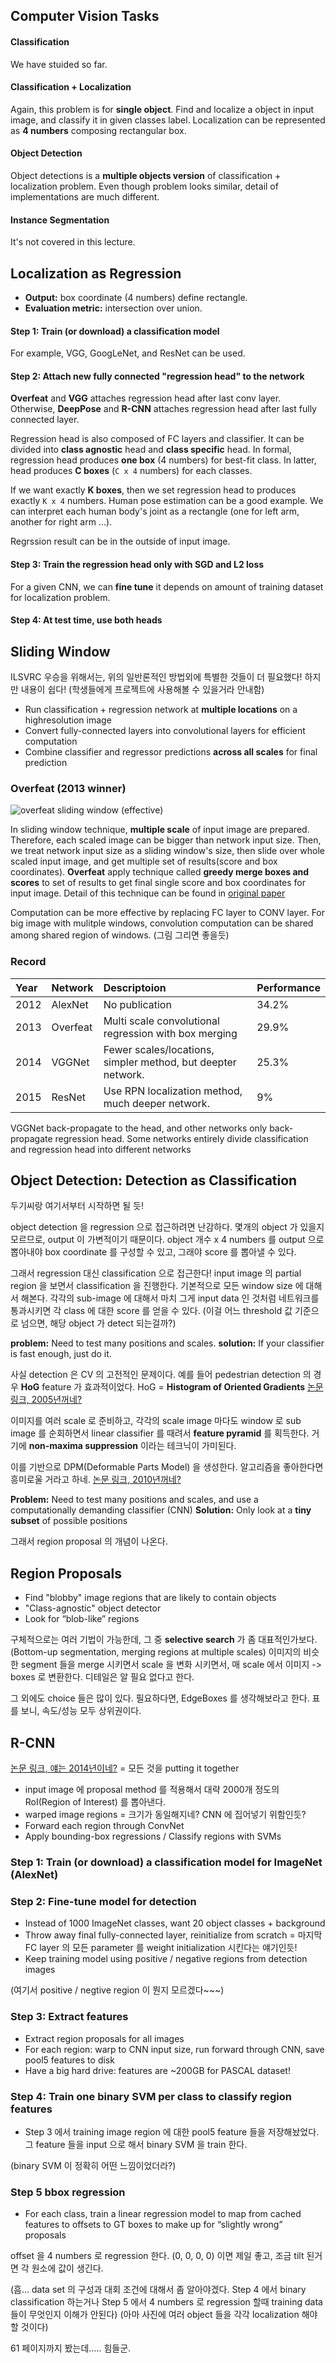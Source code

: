 ## Computer Vision Tasks
#### Classification
We have stuided so far. 
#### Classification + Localization
Again, this problem is for **single object**. Find and localize a object in input image, and classify it in given classes label. Localization can be represented as **4 numbers** composing rectangular box.
#### Object Detection
Object detections is a **multiple objects version** of classification + localization problem. Even though problem looks similar, detail of implementations are much different.
#### Instance Segmentation
It's not covered in this lecture.

## Localization as Regression
* **Output:** box coordinate (4 numbers) define rectangle.
* **Evaluation metric:** intersection over union.

#### Step 1: Train (or download) a classification model
For example, VGG, GoogLeNet, and ResNet can be used.
#### Step 2: Attach new fully connected "regression head" to the network
**Overfeat** and **VGG** attaches regression head after last conv layer. Otherwise, **DeepPose** and **R-CNN** attaches regression head after last fully connected layer.

Regression head is also composed of FC layers and classifier. It can be divided into **class agnostic** head and **class specific** head. In formal, regression head produces **one box** (4 numbers) for best-fit class. In latter, head produces **C boxes** (`C x 4` numbers) for each classes.

If we want exactly **K boxes**, then we set regression head to produces exactly `K x 4` numbers. Human pose estimation can be a good example. We can interpret each human body's joint as a rectangle (one for left arm, another for right arm ...).

Regrssion result can be in the outside of input image.

#### Step 3: Train the regression head only with SGD and L2 loss
For a given CNN, we can **fine tune** it depends on amount of training dataset for localization problem.
#### Step 4: At test time, use both heads
 
## Sliding Window
ILSVRC 우승을 위해서는, 위의 일반론적인 방법외에 특별한 것들이 더 필요했다! 하지만 내용이 쉽다! (학생들에게 프로젝트에 사용해볼 수 있을거라 안내함)
* Run classification + regression network at **multiple locations** on a highresolution image
* Convert fully-connected layers into convolutional layers for efficient computation
* Combine classifier and regressor predictions **across all scales** for final prediction

### Overfeat (2013 winner)
![overfeat sliding window (effective)](2-overfeat-effective.jpg)

In sliding window technique, **multiple scale** of input image are prepared. Therefore, each scaled image can be bigger than network input size. Then, we treat network input size as a sliding window's size, then slide over whole scaled input image, and get multiple set of results(score and box coordinates). **Overfeat** apply technique called **greedy merge boxes and scores** to set of results to get final single score and box coordinates for input image. Detail of this technique can be found in [original paper](https://arxiv.org/pdf/1312.6229v4.pdf)

Computation can be more effective by replacing FC layer to CONV layer. For big image with mulitple windows, convolution computation can be shared among shared region of windows.
(그림 그리면 좋을듯) 

### Record
|Year|Network|Descriptoion|Performance|
|:---|:-------|:-----------------------------------------------------------|-----|
|2012|AlexNet |No publication                                              |34.2%|
|2013|Overfeat|Multi scale convolutional regression with box merging       |29.9%|
|2014|VGGNet  |Fewer scales/locations, simpler method, but deepter network.|25.3%|
|2015|ResNet  |Use RPN localization method, much deeper network.           |9%   |

VGGNet back-propagate to the head, and other networks only back-propagate regression head. Some networks entirely divide classification and regression head into different networks

## Object Detection: Detection as Classification
두기씨랑 여기서부터 시작하면 될 듯!





















object detection 을 regression 으로 접근하려면 난감하다. 몇개의 object 가 있을지 모르므로, output 이 가변적이기 때문이다. object 개수 x 4 numbers 를 output 으로 뽑아내야 box coordinate 를 구성할 수 있고, 그래야 score 를 뽑아낼 수 있다.

그래서 regression 대신 classification 으로 접근한다! input image 의 partial region 을 보면서 classification 을 진행한다. 기본적으로 모든 window size 에 대해서 해본다. 각각의 sub-image 에 대해서 마치 그게 input data 인 것처럼 네트워크를 통과시키면 각 class 에 대한 score 를 얻을 수 있다. (이걸 어느 threshold 값 기준으로 넘으면, 해당 object 가 detect 되는걸까?)

**problem:** Need to test many positions and scales.
**solution:** If your classifier is fast enough, just do it. 

사실 detection 은 CV 의 고전적인 문제이다. 예를 들어 pedestrian detection 의 경우 **HoG** feature 가 효과적이었다. HoG = **Histogram of Oriented Gradients** [논문 링크, 2005년꺼네?](https://lear.inrialpes.fr/people/triggs/pubs/Dalal-cvpr05.pdf)

이미지를 여러 scale 로 준비하고, 각각의 scale image 마다도 window 로 sub image 를 순회하면서 linear classifier 를 때려서 **feature pyramid** 를 획득한다. 거기에 **non-maxima suppression** 이라는 테크닉이 가미된다.

이를 기반으로 DPM(Deformable Parts Model) 을 생성한다. 알고리즘을 좋아한다면 흥미로울 거라고 하네. [논문 링크, 2010년꺼네?](https://people.eecs.berkeley.edu/~rbg/papers/Object-Detection-with-Discriminatively-Trained-Part-Based-Models--Felzenszwalb-Girshick-McAllester-Ramanan.pdf)

**Problem:** Need to test many positions and scales, and use a computationally demanding classifier (CNN)
**Solution:** Only look at a **tiny subset** of possible positions

그래서 region proposal 의 개념이 나온다.

## Region Proposals
* Find "blobby" image regions that are likely to contain objects
* "Class-agnostic" object detector
* Look for “blob-like” regions

구체적으로는 여러 기법이 가능한데, 그 중 **selective search** 가 좀 대표적인가보다.
(Bottom-up segmentation, merging regions at multiple scales)
이미지의 비슷한 segment 들을 merge 시키면서 scale 을 변화 시키면서, 매 scale 에서 이미지 -> boxes 로 변환한다. 디테일은 알 필요 없다고 한다.

그 외에도 choice 들은 많이 있다. 필요하다면, EdgeBoxes 를 생각해보라고 한다. 표를 보니, 속도/성능 모두 상위권이다.

## R-CNN
[논문 링크, 얘는 2014년이네?](https://arxiv.org/pdf/1311.2524v5.pdf)
= 모든 것을 putting it together

* input image 에 proposal method 를 적용해서 대략 2000개 정도의 RoI(Region of Interest) 를 뽑아낸다.
* warped image regions = 크기가 동일해지네? CNN 에 집어넣기 위함인듯?
* Forward each region through ConvNet
* Apply bounding-box regressions / Classify regions with SVMs

### Step 1: Train (or download) a classification model for ImageNet (AlexNet)
### Step 2: Fine-tune model for detection
- Instead of 1000 ImageNet classes, want 20 object classes + background
- Throw away final fully-connected layer, reinitialize from scratch = 마지막 FC layer 의 모든 parameter 를 weight initialization 시킨다는 얘기인듯!
- Keep training model using positive / negative regions from detection images

(여기서 positive / negtive region 이 뭔지 모르겠다~~~)
### Step 3: Extract features
- Extract region proposals for all images
- For each region: warp to CNN input size, run forward through CNN, save pool5 features to disk
- Have a big hard drive: features are ~200GB for PASCAL dataset!

### Step 4: Train one binary SVM per class to classify region features
- Step 3 에서 training image region 에 대한 pool5 feature 들을 저장해놨었다. 그 feature 들을 input 으로 해서 binary SVM 을 train 한다.

(binary SVM 이 정확히 어떤 느낌이었더라?)

### Step 5 bbox regression
- For each class, train a linear regression model to map from cached features to offsets to GT boxes to make up for “slightly wrong” proposals

offset 을 4 numbers 로 regression 한다. (0, 0, 0, 0) 이면 제일 좋고, 조금 tilt 된거면 각 원소에 값이 생긴다.

(흠... data set 의 구성과 대회 조건에 대해서 좀 알아야겠다. Step 4 에서 binary classification 하는거나 Step 5 에서 4 numbers 로 regression 할때 training data 들이 무엇인지 이해가 안된다)
(아마 사진에 여러 object 들을 각각 localization 해야할 것이다)

61 페이지까지 봤는데..... 힘들군.